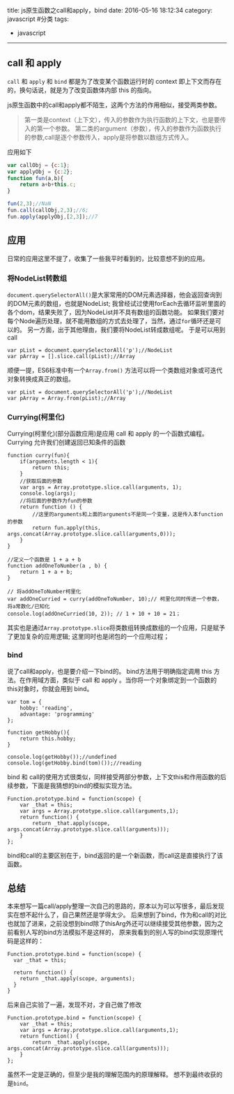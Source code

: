 title: js原生函数之call和apply，bind
date: 2016-05-16 18:12:34
category: javascript #分类
tags:
- javascript
---

##  call 和 apply
`call` 和 `apply` 和 `bind` 都是为了改变某个函数运行时的 context 即上下文而存在的，换句话说，就是为了改变函数体内部 this 的指向。

js原生函数中的call和apply都不陌生，这两个方法的作用相似，接受两类参数。
> 第一类是context（上下文），传入的参数作为执行函数的上下文，也是要传入的第一个参数。
> 第二类的argument（参数），传入的参数作为函数执行的参数,call是逐个参数传入，apply是将参数以数组方式传入。

应用如下
```js
var callObj = {c:1};
var applyObj = {c:2};
function fun(a,b){
    return a+b+this.c;
}

fun(2,3);//NaN
fun.call(callObj,2,3);//6;
fun.apply(applyObj,[2,3]);//7

```
<!-- more -->
## 应用

日常的应用这里不提了，收集了一些我平时看到的，比较意想不到的应用。

### 将NodeList转数组
`document.querySelectorAll()`是大家常用的DOM元素选择器，他会返回查询到的DOM元素的数组，也就是NodeList;
我曾经试过使用forEach去循环监听里面的各个dom，结果失败了，因为NodeList并不具有数组的函数功能。
如果我们要对每个Node遍历处理，就不能用数组的方式去处理了，当然，通过`for`循环还是可以的。
另一方面，出于其他理由，我们要将NodeList转成数组呢。
于是可以用到call
```
var pList = document.querySelectorAll('p');//NodeList
var pArray = [].slice.call(pList);//Array
```
顺便一提，ES6标准中有一个`Array.from()` 方法可以将一个类数组对象或可迭代对象转换成真正的数组。
```
var pList = document.querySelectorAll('p');//NodeList
var pArray = Array.from(pList);//Array
```

### Currying(柯里化)
Currying(柯里化)(部分函数应用)是应用 call 和 apply 的一个函数式编程。Currying 允许我们创建返回已知条件的函数
```
function curry(fun){
    if(arguments.length < 1){
        return this;
    }
    //获取后面的参数
    var args = Array.prototype.slice.call(arguments, 1);
    console.log(args);
    //将后面的参数作为fun的参数
    return function () {
        //这里的arguments和上面的arguments不是同一个变量，这是传入本function的参数
        return fun.apply(this, args.concat(Array.prototype.slice.call(arguments,0)));
    }
}

//定义一个函数是 1 + a + b
function addOneToNumber(a , b) {
    return 1 + a + b;
}

// 将addOneToNumber柯里化
var addOneCurried = curry(addOneToNumber, 10);// 柯里化同时传进一个参数，将a常数化/已知化
console.log(addOneCurried(10, 2)); // 1 + 10 + 10 = 21；
```
其实也是通过`Array.prototype.slice`将类数组转换成数组的一个应用，只是赋予了更加复杂的应用逻辑;
这里同时也是闭包的一个应用过程；

### bind
说了call和apply，也是要介绍一下bind的。
bind方法用于明确指定调用 this 方法。在作用域方面，类似于 call 和 apply 。当你将一个对象绑定到一个函数的 this对象时，你就会用到 bind。
```
var tom = {
    hobby: 'reading',
    advantage: 'programming'
};

function getHobby(){
    return this.hobby;
}

console.log(getHobby());//undefined
console.log(getHobby.bind(tom)());//reading
```
bind 和 call的使用方式很类似，同样接受两部分参数，上下文this和作用函数的后续参数，下面是我猜想的bind的模拟实现方法。
```
Function.prototype.bind = function(scope) {
    var _that = this;
    var args = Array.prototype.slice.call(arguments,1);
    return function() {
        return _that.apply(scope, args.concat(Array.prototype.slice.call(arguments)));
    }
};
```
bind和call的主要区别在于，bind返回的是一个新函数，而call这是直接执行了该函数。

## 总结
本来想写一篇call/apply整理一次自己的思路的，原本以为可以写很多，最后发现实在想不起什么了，自己果然还是学得太少。
后来想到了bind，作为和call的对比也就加了进来，之前没想到bind除了thisArg外还可以继续接受其他参数，因为之前看别人写的bind方法模拟不是这样的，
原来我看到的别人写的bind实现原理代码是这样的：
```
Function.prototype.bind = function(scope) {
  var _that = this;

  return function() {
    return _that.apply(scope, arguments);
  }
}
```
后来自己实验了一遍，发现不对，才自己做了修改
```
Function.prototype.bind = function(scope) {
    var _that = this;
    var args = Array.prototype.slice.call(arguments,1);
    return function() {
        return _that.apply(scope, args.concat(Array.prototype.slice.call(arguments)));
    }
};
```
虽然不一定是正确的，但至少是我的理解范围内的原理解释。
想不到最终收获的是`bind`。